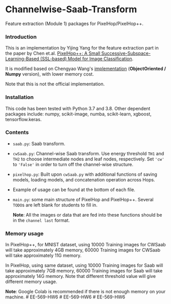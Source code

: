 # Channelwise-Saab-Transform
Feature extraction (Module 1) packages for PixelHop/PixelHop++.

### Introduction
This is an implementation by Yijing Yang for the feature extraction part in the paper by Chen et.al. [PixelHop++: A Small Successive-Subspace-Learning-Based (SSL-based) Model for Image Classification](https://arxiv.org/abs/2002.03141). 

It is modified based on Chengyao Wang's [implementation](https://github.com/ChengyaoWang/PixelHop-_c-wSaab) (**ObjectOriented / Numpy** version), with lower memory cost. 

Note that this is not the official implementation. 

### Installation
This code has been tested with Python 3.7 and 3.8. Other dependent packages include: numpy, scikit-image, numba, scikit-learn, xgboost, tensorflow.keras.

### Contents
* `saab.py`: Saab transform.
* `cwSaab.py`: Channel-wise Saab transform. Use energy threshold `TH1` and `TH2` to choose intermediate nodes and leaf nodes, respectively. Set `'cw'` to `'False'`  in order to turn off the channel-wise structure.
* `pixelhop.py`: Built upon `cwSaab.py` with additional functions of saving models, loading models, and concatenation operation across Hops.
* Example of usage can be found at the bottom of each file. 
* `main.py`: some main structure of PixelHop and PixelHop++. Several `TODO`s are left blank for students to fill in. 

  **Note**: All the images or data that are fed into these functions should be in the `channel last` format.
  
### Memory usage
In PixelHop++, for MNIST dataset, using 10000 Training images for CWSaab will take approximately 4GB memory, 60000 Training images for CWSaab will take approximately 11G memory.

In PixelHop, using same dataset, using 10000 Training images for Saab will take approximately 7GB memory, 60000 Training images for Saab will take approximately 14G memory. Note that different threshold value will give different memory usage.

  **Note**: Google Colab is recommended if there is not enough memory on your machine. 
#   E E - 5 6 9 - H W 6  
 #   E E - 5 6 9 - H W 6  
 #   E E - 5 6 9 - H W 6  
 